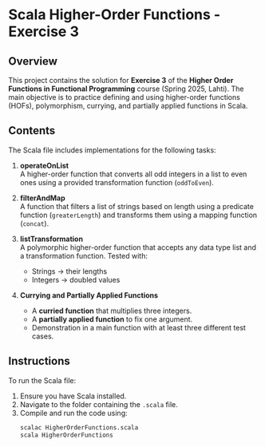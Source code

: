 # Scala Higher-Order Functions - Exercise 3

## Overview

This project contains the solution for **Exercise 3** of the **Higher Order Functions in Functional Programming** course (Spring 2025, Lahti). The main objective is to practice defining and using higher-order functions (HOFs), polymorphism, currying, and partially applied functions in Scala.

## Contents

The Scala file includes implementations for the following tasks:

1. **operateOnList**  
   A higher-order function that converts all odd integers in a list to even ones using a provided transformation function (`oddToEven`).

2. **filterAndMap**  
   A function that filters a list of strings based on length using a predicate function (`greaterLength`) and transforms them using a mapping function (`concat`).

3. **listTransformation**  
   A polymorphic higher-order function that accepts any data type list and a transformation function. Tested with:
   - Strings → their lengths
   - Integers → doubled values

4. **Currying and Partially Applied Functions**
   - A **curried function** that multiplies three integers.
   - A **partially applied function** to fix one argument.
   - Demonstration in a main function with at least three different test cases.

## Instructions

To run the Scala file:

1. Ensure you have Scala installed.
2. Navigate to the folder containing the `.scala` file.
3. Compile and run the code using:
   ```bash
   scalac HigherOrderFunctions.scala
   scala HigherOrderFunctions

